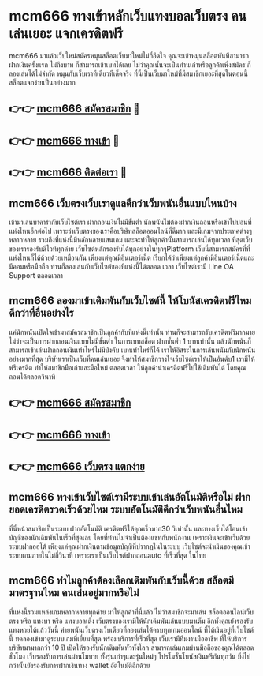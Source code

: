 # mcm666 ทางเข้าหลักเว็บแทงบอลเว็บตรง คนเล่นเยอะ แจกเครดิตฟรี

mcm666 มาแล้วเว็บใหม่สมัครหมุนสล็อตเว็บมาใหม่ไม่กี่อึดใจ คุณจะเข้าหมุนสล็อตทันทีสามารถฝากเงินครั้งแรก ไม่ถึงบาท ก็สามารถเข้าเบทได้เลย ไม่ว่าคุณนั้นจะเป็นท่านเก่าหรือลูกค้าเพิ่งสมัคร ก็ลองเล่นได้ไม่จำกัด หมุนกับเว็บเราทีเดียวทีเด็ดจริง ที่นี่เป็นเว็บมาใหม่ที่มีสมาชิกเยอะที่สุดในตอนนี้ สล็อตแจกง่ายเป็นอย่างมาก

## 👉👉 [mcm666 สมัครสมาชิก](https://bit.ly/3Ckzg5n) 🎰
## 👉👉 [mcm666 ทางเข้า](https://bit.ly/3Ckzg5n) 🎰
## 👉👉 [mcm666 ติดต่อเรา](https://bit.ly/3Ckzg5n) 🎰

## mcm666 เว็บตรงเว็บเราดูแลดีกว่าเว็บพนันอื่นแบบไหนบ้าง
เข้ามาเล่นบาคาร่ากับเว็บไซต์เรา ฝากถอนเงินไม่มีขั้นต่ำ นักพนันไม่ต้องฝากเงินถอนหรือเข้าไปบ่อนที่แห่งไหนอีกต่อไป เพราะว่าเว็บตรงของเราคือบริษัทสล็อตออนไลน์ที่ดีมาก และมีเกมจากประเทศต่างๆหลากหลาย รวมถึงที่แห่งนี้มีหลักหลายแสนเกม และจะทำให้ลูกค้านั้นสามารถเล่นได้ทุกเวลา ที่สุดเว็บของเรารองรับดีไวท์ทุกค่าย เว็บไซต์หลักรองรับได้ทุกอย่างในทุกๆPlatform เว็บนี่สามารถสมัครที่ที่แห่งไหนก็ได้ด้วยด้วยเหมือนกัน เพียงแต่คุณมีอินเตอร์เน็ต เรียกได้ว่าเพียงแค่ลูกค้ามีอินเตอร์เน็ตและมีคอมหรือมือถือ ท่านก็ลองเล่นกับเว็บไซต์ของที่แห่งนี้ได้ตลอด เวลา เว็บไซต์เรามี Line OA Support ตลอดเวลา

## mcm666 ลองมาเข้าเดิมพันกับเว็บไซต์นี้ ให้โบนัสเครดิตฟรีไหม ดีกว่าที่อื่นอย่างไร
แค่นักพนันเปิดใจเข้ามาสมัครสมาชิกเป็นลูกค้ากับที่แห่งนี้เท่านั้น ท่านก็จะสามารถรับเครดิตฟรีมากมาย ไม่ว่าจะเป็นการฝากถอนเงินแบบไม่มีขั้นต่ำ ในการเบทสล็อต ฝากขั้นต่ำ 1 บาทเท่านั้น แล้วนักพนันก็สามารถเข้าเล่นฝากถอนเงินเท่าไหร่ไม่มีบังคับ เบทเท่าไหร่ก็ได้ เราให้อิสระในการเล่นพนันกับนักพนันอย่างมากที่สุด บริษัทเราเป็นเว็บที่คนเล่นเยอะ จึงทำให้สมาชิกวางใจเว็บไซต์เราให้เป็นอันดับ1 เรามีให้ฟรีเครดิต ทำให้สมาชิกมือเก่าและมือใหม่ ตลอดเวลา ให้ลูกค้านำเครดิตฟรีไปใช้เดิมพันได้ โดยคุณถอนได้ตลอดวินาที

## 👉👉 [mcm666 สมัครสมาชิก](https://bit.ly/3Ckzg5n)
## 👉👉 [mcm666 ทางเข้า](https://bit.ly/3Ckzg5n)
## 👉👉 [mcm666 เว็บตรง แตกง่าย](https://bit.ly/3Ckzg5n)

## mcm666 ทางเข้าเว็บไซต์เรามีระบบเข้าเล่นอัตโนมัติหรือไม่ ฝากยอดเครดิตรวดเร็วด้วยไหม ระบบอัตโนมัติดีกว่าเว็บพนันอื่นไหม
ที่นี่หน้าสมาชิกเป็นระบบ ฝากอัตโนมัติ เครดิตฟรีให้คุณเร็วมาก30 วิเท่านั้น และทางเว็บได้โอนเข้าบัญชีของนักเดิมพันในเร็วที่สุดเลย โดยที่ท่านไม่จำเป็นต้องแชทกับพนักงาน เพราะเงินจะเข้าเว็บด้วยระบบฝากออโต้ เพียงแค่คุณฝากเงินตามข้อมูลบัญชีที่ปรากฏในในระบบ เว็บไซต์จะนำเงินของคุณเข้าระบบเกมภายในไม่กี่วินาที เพราะเราเป็นเว็บไซต์ฝากถอนauto ที่เร็วที่สุด ในไทย

## mcm666 ทำไมลูกค้าต้องเลือกเดิมพันกับเว็บนี้ด้วย สล็อตมีมาตรฐานไหม คนเล่นอยู่มากหรือไม่
ที่แห่งนี้รวมแหล่งเกมหลากหลายทุกค่าย มาให้ลูกค้าที่นี่แล้ว ไม่ว่าสมาชิกจะมาเล่น สล็อตออนไลน์เว็บตรง หรือ แทงบา หรือ แทงบอลเต็ง เว็บตรงของเรามีให้นักเดิมพันเล่นแบบมาเต็ม อีกทั้งคุณยังรองรับแทงหวยได้แล้ววันนี้ ค่ายพนันเว็บตรงเว็บเดียวที่ลองเล่นได้ครบทุกเกมออนไลน์ ที่ได้เงินอยู่ที่เว็บไซต์นี้ ทดลองเข้ามาดูระบบเกมที่เยี่ยมที่สุด พร้อมบริการที่เร็วที่สุด เว็บเรามีทีมงานมืออาชีพ ที่ให้บริการบริษัทมามากกว่า 10 ปี เปิดให้รองรับนักเดิมพันทั่วทั้งโลก สามารถเล่นเกมผ่านมือถือของคุณได้ตลอดชั่วโมง เว็บรองรับการเล่นผ่านโมบาย ทั้งรุ่นเก่าๆและรุ่นใหม่ๆ โปรโมชั่นโบนัสเงินฟรีกันทุกวัน ยิ่งไปกว่านั้นยังรองรับการฝากเงินทาง wallet อัตโนมัติอีกด้วย
